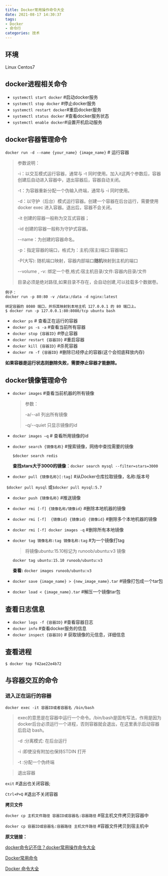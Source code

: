 ```yaml
---
title: Docker常用操作命令大全
date: 2021-08-17 14:30:37
tags:
- Docker
- 命令行
categories: 技术
---
```

## 环境

Linux  Centos7

## docker进程相关命令

- `systemctl start docker` #启动docker服务
- `systemctl stop docker` #停止docker服务
- `systemctl restart docker`#重启docker服务
- `systemctl status docker` #查看docker服务状态
- `systemctl enable docker`#设置开机启动服务



## docker容器管理命令

`docker run -d --name {your_name} {image_name}` # 运行容器

> 参数说明：
>
> -i：以交互模式运行容器，通常与 -t 同时使用。加入it这两个参数后，容器创建后自动进入容器中，退出容器后，容器自动关闭。
>
> -t：为容器重新分配一个伪输入终端，通常与 -i 同时使用。
>
> -d：以守护（后台）模式运行容器。创建一个容器在后台运行，需要使用docker exec 进入容器。退出后，容器不会关闭。
>
> -it 创建的容器一般称为交互式容器；
>
> -id 创建的容器一般称为守护式容器。
>
> --name：为创建的容器命名。
>
> -p：指定容器的端口，格式为：主机(宿主)端口:容器端口 
>
> -P(大写): 随机端口映射，容器内部端口**随机**映射到主机的端口
>
> --volume , -v: 绑定一个卷,格式:宿主机目录/文件:容器内目录/文件
>
> ​                       目录必须是绝对路径,如果目录不存在，会自动创建,可以挂载多个数据卷。

```
例子：
docker run -p 80:80 -v /data:/data -d nginx:latest

绑定容器的 8080 端口，并将其映射到本地主机 127.0.0.1 的 80 端口上。
$ docker run -p 127.0.0.1:80:8080/tcp ubuntu bash
```

- `docker ps` # 查看正在运行的容器
- `docker ps -s -a` #查看当前所有容器
- `docker stop {容器ID}` #停止容器
- `docker restart {容器ID}` #重启容器
- `docker kill {容器ID}` #杀死容器
- `docker rm -f {容器ID}` #删除已经停止的容器(这个会彻底释放内存)

**如果容器是运行状态则删除失败，需要停止容器才能删除。**



## docker镜像管理命令

- `docker images` #查看当前机器的所有镜像

  >参数：
  >
  >-a/--all 列出所有镜像
  >
  >-q/--quiet 只显示镜像的id

- `docker images –q` # 查看所用镜像的id

- `docker search {镜像名称}` #搜索镜像，网络中查找需要的镜像

  `$docker search redis`

  **查找stars大于3000的镜像**：`docker search mysql --filter=stars=3000`

- `docker pull {镜像名称}[:tag]` #从Docker仓库拉取镜像，名称:版本号

​     `$docker pull mysql` 或`$docker pull mysql:5.7` 

- `docker push {镜像名称}` #推送镜像

- `docker rmi [-f] {镜像名称/镜像id}` #删除本地机器的镜像

- `docker rmi [-f]  {镜像id} {镜像id} {镜像id}` #删除多个本地机器的镜像

- `docker rmi [-f] docker images -q` #删除所有本地镜像

- `docker tag 镜像名称:tag 镜像名称:tag` #为一个镜像打tag

  > 将镜像ubuntu:15.10标记为 runoob/ubuntu:v3 镜像

  `docker tag ubuntu:15.10 runoob/ubuntu:v3`

  **查看:** `docker images runoob/ubuntu:v3`

- `docker save {image_name} > {new_image_name}.tar` #镜像打包成一个tar包

- `docker load < {image_name}.tar` #解压一个镜像tar包



## 查看日志信息

- `docker logs -f {容器ID}`  #查看容器日志
- `docker info` #查看docker服务的信息
- `docker inspect {容器ID}` # 获取镜像的元信息，详细信息



## 查看进程

`$ docker top f42ae22e4b72`



## 与容器交互的命令

### 进入正在运行的容器

```
docker exec -it 容器ID或者容器名 /bin/bash
```

> exec的意思是在容器中运行⼀个命令。/bin/bash是固有写法，作用是因为docker后台必须运行一个进程，否则容器就会退出，在这里表示启动容器后启动 bash。
>
> -d :分离模式: 在后台运行
>
> -i :即使没有附加也保持STDIN 打开
>
> -t :分配一个伪终端



> 退出容器

`exit` #退出也关闭容器;

`Ctrl+P+Q` #退出不关闭容器



**拷贝文件**

`docker cp 主机文件路径 容器ID或容器名:容器路径` #宿主机文件拷贝到容器中

`docker cp 容器ID或容器名:容器路径 主机文件路径` #容器文件拷贝到宿主机中



**原文链接：**

[docker命令记不住？docker常用操作命令大全](https://juejin.cn/post/6993582707582173198)

[Docker常用命令](https://juejin.cn/post/6996126578048499743)

[Docker 命令大全](https://www.runoob.com/docker/docker-command-manual.html)
